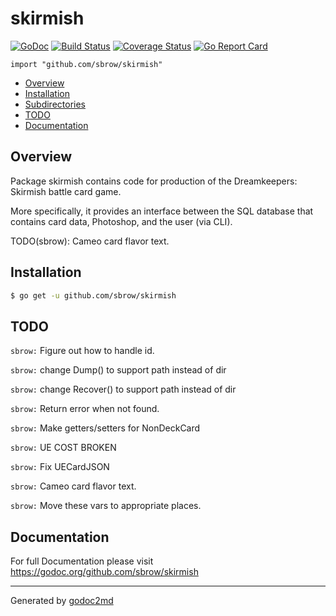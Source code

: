 # skirmish
[![GoDoc](https://godoc.org/github.com/sbrow/skirmish?status.svg)](https://godoc.org/github.com/sbrow/skirmish) [![Build Status](https://travis-ci.org/sbrow/skirmish.svg?branch=master)](https://travis-ci.org/sbrow/skirmish) [![Coverage Status](https://coveralls.io/repos/github/sbrow/skirmish/badge.svg?branch=master)](https://coveralls.io/github/sbrow/skirmish?branch=master) [![Go Report Card](https://goreportcard.com/badge/github.com/sbrow/skirmish)](https://goreportcard.com/report/github.com/sbrow/skirmish)

`import "github.com/sbrow/skirmish"`

* [Overview](#pkg-overview)
* [Installation](pkg-installation)
* [Subdirectories](#pkg-subdirectories)
* [TODO](#pkg-note-TODO)
* [Documentation](#pkg-doc)

## <a name="pkg-overview">Overview</a>
Package skirmish contains code for production of the
Dreamkeepers: Skirmish battle card game.

More specifically, it provides an interface between the SQL database
that contains card data, Photoshop, and the user (via CLI).

TODO(sbrow): Cameo card flavor text.





## <a name="pkg-installation">Installation</a>
```sh
$ go get -u github.com/sbrow/skirmish
```
<!---


--->



## <a name="pkg-note-TODO">TODO</a>

`sbrow:` Figure out how to handle id.

`sbrow:` change Dump() to support path instead of dir

`sbrow:` change Recover() to support path instead of dir

`sbrow:` Return error when not found.

`sbrow:` Make getters/setters for NonDeckCard

`sbrow:` UE COST BROKEN

`sbrow:` Fix UECardJSON

`sbrow:` Cameo card flavor text.

`sbrow:` Move these vars to appropriate places.

## <a name="pkg-doc">Documentation</a>
For full Documentation please visit https://godoc.org/github.com/sbrow/skirmish
- - -


Generated by [godoc2md](http://godoc.org/github.com/davecheney/godoc2md)
